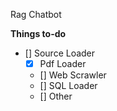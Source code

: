 Rag Chatbot

**Things to-do**
- [] Source Loader
   - [x] Pdf Loader
   - [] Web Scrawler
   - [] SQL Loader
   - [] Other
 
     
 
